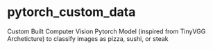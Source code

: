 # pytorch_custom_data
Custom Built Computer Vision Pytorch Model (inspired from TinyVGG Archeticture) to classify images as pizza, sushi, or steak
